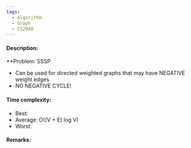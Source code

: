 ```yaml
---
tags:
  - Algorithm
  - Graph
  - CS2040
---
```

#### Description:
**Problem: SSSP
- Can be used for directed weighted graphs that may have NEGATIVE weight edges
- NO NEGATIVE CYCLE!
#### Time complexity:
- Best: 
- Average: O((V + E) log V)
- Worst: 

#### Remarks:
